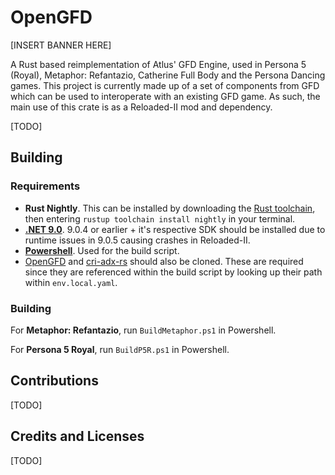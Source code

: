 # OpenGFD

[INSERT BANNER HERE]

A Rust based reimplementation of Atlus' GFD Engine, used in Persona 5 (Royal), Metaphor: Refantazio, Catherine Full Body and the Persona Dancing games. This project is currently made up of a set of components from GFD which can be used to interoperate with an existing GFD game.
As such, the main use of this crate is as a Reloaded-II mod and dependency.

[TODO]

## Building

### Requirements

- **Rust Nightly**. This can be installed by downloading the [Rust toolchain](https://www.rust-lang.org/tools/install), then entering `rustup toolchain install nightly` in your terminal.
- [**.NET 9.0**](https://dotnet.microsoft.com/en-us/download/dotnet/9.0). 9.0.4 or earlier + it's respective SDK should be installed due to runtime issues in 9.0.5 causing crashes in Reloaded-II.
- [**Powershell**](https://learn.microsoft.com/en-us/powershell/scripting/install/installing-powershell). Used for the build script.
- [OpenGFD](https://github.com/rirurin/opengfd) and [cri-adx-rs](https://github.com/rirurin/cri-adx-rs) should also be cloned.
These are required since they are referenced within the build script by looking up their path within `env.local.yaml`.

### Building

For **Metaphor: Refantazio**, run `BuildMetaphor.ps1` in Powershell.

For **Persona 5 Royal**, run `BuildP5R.ps1` in Powershell.

## Contributions

[TODO]

## Credits and Licenses

[TODO]